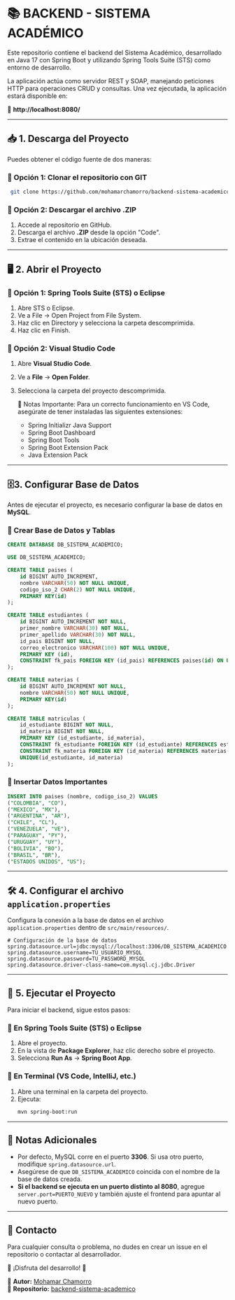 # 📚 BACKEND - SISTEMA ACADÉMICO

Este repositorio contiene el backend del Sistema Académico, desarrollado en Java 17 con Spring Boot y utilizando Spring Tools Suite (STS) como entorno de desarrollo.

La aplicación actúa como servidor REST y SOAP, manejando peticiones HTTP para operaciones CRUD y consultas. Una vez ejecutada, la aplicación estará disponible en:

🔗 **http://localhost:8080/**

---

## 📥 1. Descarga del Proyecto

Puedes obtener el código fuente de dos maneras:

### 📌 Opción 1: Clonar el repositorio con GIT
```bash
 git clone https://github.com/mohamarchamorro/backend-sistema-academico.git
```

### 📌 Opción 2: Descargar el archivo .ZIP
1. Accede al repositorio en GitHub.
2. Descarga el archivo **.ZIP** desde la opción "Code".
3. Extrae el contenido en la ubicación deseada.

---

## 🖥️ 2. Abrir el Proyecto


### 🔹 Opción 1: Spring Tools Suite (STS) o Eclipse
1. Abre STS o Eclipse.
2. Ve a File → Open Project from File System.
3. Haz clic en Directory y selecciona la carpeta descomprimida.
4. Haz clic en Finish.

### 🔹 Opción 2: Visual Studio Code
1. Abre **Visual Studio Code**.
2. Ve a **File** → **Open Folder**.
3. Selecciona la carpeta del proyecto descomprimida.
   
   📌 Notas Importante:
   Para un correcto funcionamiento en VS Code, asegúrate de tener instaladas las siguientes extensiones:
   - Spring Initializr Java Support
   - Spring Boot Dashboard
   - Spring Boot Tools
   - Spring Boot Extension Pack
   - Java Extension Pack


---

## 🗄3.  Configurar Base de Datos

Antes de ejecutar el proyecto, es necesario configurar la base de datos en **MySQL**.

### 📌 Crear Base de Datos y Tablas
```sql
CREATE DATABASE DB_SISTEMA_ACADEMICO;

USE DB_SISTEMA_ACADEMICO;

CREATE TABLE paises (
    id BIGINT AUTO_INCREMENT,
    nombre VARCHAR(50) NOT NULL UNIQUE,
    codigo_iso_2 CHAR(2) NOT NULL UNIQUE,
    PRIMARY KEY(id)
);

CREATE TABLE estudiantes (
    id BIGINT AUTO_INCREMENT NOT NULL,
    primer_nombre VARCHAR(30) NOT NULL,
    primer_apellido VARCHAR(30) NOT NULL,
    id_pais BIGINT NOT NULL,
    correo_electronico VARCHAR(100) NOT NULL UNIQUE,
    PRIMARY KEY (id),
    CONSTRAINT fk_pais FOREIGN KEY (id_pais) REFERENCES paises(id) ON UPDATE CASCADE
);

CREATE TABLE materias (
    id BIGINT AUTO_INCREMENT NOT NULL,
    nombre VARCHAR(50) NOT NULL UNIQUE,
    PRIMARY KEY(id)
);

CREATE TABLE matriculas (
    id_estudiante BIGINT NOT NULL,
    id_materia BIGINT NOT NULL,
    PRIMARY KEY (id_estudiante, id_materia),
    CONSTRAINT fk_estudiante FOREIGN KEY (id_estudiante) REFERENCES estudiantes(id) ON DELETE CASCADE ON UPDATE CASCADE,
    CONSTRAINT fk_materia FOREIGN KEY (id_materia) REFERENCES materias(id) ON DELETE CASCADE ON UPDATE CASCADE,
    UNIQUE(id_estudiante, id_materia)
);
```

### 📌 Insertar Datos Importantes
```sql
INSERT INTO paises (nombre, codigo_iso_2) VALUES
("COLOMBIA", "CO"),
("MEXICO", "MX"),
("ARGENTINA", "AR"),
("CHILE", "CL"),
("VENEZUELA", "VE"),
("PARAGUAY", "PY"),
("URUGUAY", "UY"),
("BOLIVIA", "BO"),
("BRASIL", "BR"),
("ESTADOS UNIDOS", "US");
```
---
## 🛠 4. Configurar el archivo `application.properties`

Configura la conexión a la base de datos en el archivo `application.properties` dentro de `src/main/resources/`.

```properties
# Configuración de la base de datos
spring.datasource.url=jdbc:mysql://localhost:3306/DB_SISTEMA_ACADEMICO
spring.datasource.username=TU_USUARIO_MYSQL
spring.datasource.password=TU_PASSWORD_MYSQL
spring.datasource.driver-class-name=com.mysql.cj.jdbc.Driver

```
---

## 🚀 5. Ejecutar el Proyecto

Para iniciar el backend, sigue estos pasos:

### 🔹 En Spring Tools Suite (STS) o Eclipse
1. Abre el proyecto.
2. En la vista de **Package Explorer**, haz clic derecho sobre el proyecto.
3. Selecciona **Run As** → **Spring Boot App**.

### 🔹 En Terminal (VS Code, IntelliJ, etc.)
1. Abre una terminal en la carpeta del proyecto.
2. Ejecuta:
   ```sh
   mvn spring-boot:run
   ```

---

## 📌 Notas Adicionales

- Por defecto, MySQL corre en el puerto **3306**. Si usa otro puerto, modifique `spring.datasource.url`.
- Asegúrese de que `DB_SISTEMA_ACADEMICO` coincida con el nombre de la base de datos creada.
- **Si el backend se ejecuta en un puerto distinto al 8080**, agregue `server.port=PUERTO_NUEVO` y también ajuste el frontend para apuntar al nuevo puerto.

---

## 🎯 Contacto
Para cualquier consulta o problema, no dudes en crear un issue en el repositorio o contactar al desarrollador.

🚀 ¡Disfruta del desarrollo! 🎉

📌 **Autor:** [Mohamar Chamorro](https://github.com/mohamarchamorro)\
📌 **Repositorio:** [backend-sistema-academico](https://github.com/mohamarchamorro/backend-sistema-academico)
